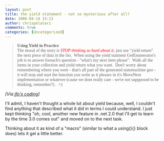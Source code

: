 ```yaml
---
layout: post
title: the yield statement - not so mysterious after all?
date: 2006-04-14 15:13
author: chrispelatari
comments: true
categories: [Uncategorized]
---
```


<blockquote>
  <p><font face="Tahoma"><strong>Using Yield in Practice<br /></strong></font><font face="Tahoma">The moral of the story is <em><font color="#ff0000">STOP thinking so 
  hard about it</font></em>, just use "yield return" the next piece of data in 
  the list.  When using the yield statment GetEnumerator's job is to answer 
  foreach's question - "what's my next item please".  Walk all the items in 
  your collection and yield return what you want.  Don't worry about 
  remembering where you were - that's all part of the generated statemachine goo 
  - it will stop and start the function you write as it pleases in it's MoveNext 
  implementation or whatever (cause we dont really care - we're not 
  suppposed to be thinking, remember?) .  =)</font><img height="1" src="http://blogs.msdn.com/aggbug.aspx?PostID=565559" width="1" /></p></blockquote>
<p><i>[Via <a href="http://blogs.msdn.com/jfoscoding/archive/2006/03/31/565559.aspx">jfo's 
coding</a>]</i> </p>
<p>I'll admit, I haven't thought a whole lot about yield because, well, I 
couldn't find anything that described what it did in terms I could understand. I 
just kept thinking "oh, cool, another new feature in .net 2.0 that I'll get to 
learn by the time 3.0 comes out" and moved on to the next task.</p>
<p>Thinking about it as kind of a "macro" (similar to what a using(){} block 
does) lets it gel a little better.</p>
